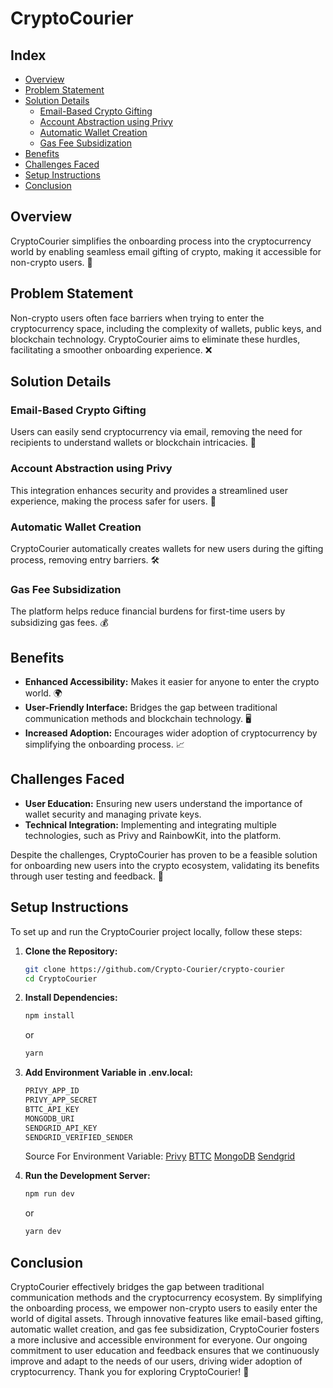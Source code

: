 
# CryptoCourier

## Index
- [Overview](#overview)
- [Problem Statement](#problem-statement)
- [Solution Details](#solution-details)
  - [Email-Based Crypto Gifting](#email-based-crypto-gifting)
  - [Account Abstraction using Privy](#account-abstraction-using-privy)
  - [Automatic Wallet Creation](#automatic-wallet-creation)
  - [Gas Fee Subsidization](#gas-fee-subsidization)
- [Benefits](#benefits)
- [Challenges Faced](#challenges-faced)
- [Setup Instructions](#setup-instructions)
- [Conclusion](#conclusion)

## Overview
CryptoCourier simplifies the onboarding process into the cryptocurrency world by enabling seamless email gifting of crypto, making it accessible for non-crypto users. 🎉

## Problem Statement
Non-crypto users often face barriers when trying to enter the cryptocurrency space, including the complexity of wallets, public keys, and blockchain technology. CryptoCourier aims to eliminate these hurdles, facilitating a smoother onboarding experience. ❌

## Solution Details

### Email-Based Crypto Gifting
Users can easily send cryptocurrency via email, removing the need for recipients to understand wallets or blockchain intricacies. 📧

### Account Abstraction using Privy
This integration enhances security and provides a streamlined user experience, making the process safer for users. 🔐

### Automatic Wallet Creation
CryptoCourier automatically creates wallets for new users during the gifting process, removing entry barriers. 🛠️

### Gas Fee Subsidization
The platform helps reduce financial burdens for first-time users by subsidizing gas fees. 💰

## Benefits
- **Enhanced Accessibility:** Makes it easier for anyone to enter the crypto world. 🌍
- **User-Friendly Interface:** Bridges the gap between traditional communication methods and blockchain technology. 🖥️
- **Increased Adoption:** Encourages wider adoption of cryptocurrency by simplifying the onboarding process. 📈

## Challenges Faced
- **User Education:** Ensuring new users understand the importance of wallet security and managing private keys.
- **Technical Integration:** Implementing and integrating multiple technologies, such as Privy and RainbowKit, into the platform. 

Despite the challenges, CryptoCourier has proven to be a feasible solution for onboarding new users into the crypto ecosystem, validating its benefits through user testing and feedback. 🚀

## Setup Instructions
To set up and run the CryptoCourier project locally, follow these steps:

1. **Clone the Repository:**
   ```bash
   git clone https://github.com/Crypto-Courier/crypto-courier
   cd CryptoCourier
   ```
2. **Install Dependencies:**
    ```bash
    npm install
    ```
    or
    ```bash
    yarn
    ```
4. **Add Environment Variable in .env.local:**
    ```bash
    PRIVY_APP_ID
    PRIVY_APP_SECRET
    BTTC_API_KEY
    MONGODB_URI
    SENDGRID_API_KEY
    SENDGRID_VERIFIED_SENDER
    ```
    Source For Environment Variable:
    [Privy](https://www.privy.io/)
    [BTTC](https://docs.bttcscan.com/getting-started/viewing-api-usage-statistics/)
    [MongoDB](https://www.mongodb.com/)
    [Sendgrid](https://sendgrid.com/en-us/)

3. **Run the Development Server:**
    ```bash
    npm run dev
    ```
    or 
    ```bash
    yarn dev
    ```

## Conclusion
CryptoCourier effectively bridges the gap between traditional communication methods and the cryptocurrency ecosystem. By simplifying the onboarding process, we empower non-crypto users to easily enter the world of digital assets. Through innovative features like email-based gifting, automatic wallet creation, and gas fee subsidization, CryptoCourier fosters a more inclusive and accessible environment for everyone. Our ongoing commitment to user education and feedback ensures that we continuously improve and adapt to the needs of our users, driving wider adoption of cryptocurrency. Thank you for exploring CryptoCourier! 🚀
